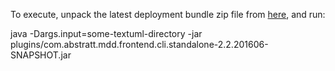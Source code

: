 To execute, unpack the latest deployment bundle zip file from [here](https://repository-textuml.forge.cloudbees.com/snapshot/com/abstratt/mdd/com.abstratt.mdd.frontend.cli.standalone/2.2.201606-SNAPSHOT/), and run:

  java -Dargs.input=some-textuml-directory -jar plugins/com.abstratt.mdd.frontend.cli.standalone-2.2.201606-SNAPSHOT.jar
